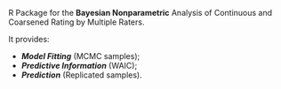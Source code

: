 R Package for the **Bayesian Nonparametric** Analysis of Continuous and Coarsened Rating by Multiple Raters. 

It provides:
- _**Model Fitting**_ (MCMC samples);
- **_Predictive Information_** (WAIC);
- **_Prediction_** (Replicated samples).
